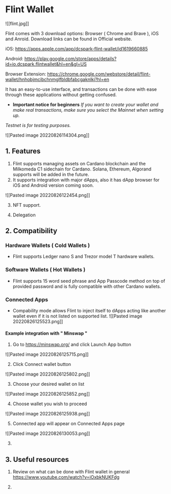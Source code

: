 # Flint Wallet


![[flint.jpg]]


Flint comes with 3 download options: Browser ( Chrome and Brave ), iOS and Anroid. Download links can be found in Official website.

iOS: https://apps.apple.com/app/dcspark-flint-wallet/id1619660885

Android: https://play.google.com/store/apps/details?id=io.dcspark.flintwallet&hl=en&gl=US

Browser Extension: https://chrome.google.com/webstore/detail/flint-wallet/hnhobjmcibchnmglfbldbfabcgaknlkj?hl=en

It has an easy-to-use interface, and transactions can be done with ease through these applications without getting confused.


* **Important notice for beginners**
*If you want to create your wallet and make real transactions, make sure you select the Mainnet when setting up.*

*Testnet is for testing purposes.*

![[Pasted image 20220826114304.png]]


## 1. Features

1. Flint supports managing assets on Cardano blockchain and the Milkomeda C1 sidechain for Cardano. Solana, Ethereum, Algorand supports will be added in the future.
2. It supports integration with major dApps, also it has dApp browser for iOS and Android version coming soon. 

![[Pasted image 20220826122454.png]]

3. NFT support.

5. Delegation



## 2. Compatibility

### Hardware Wallets ( Cold Wallets )
* Flint supports Ledger nano S and Trezor model T hardware wallets.

### Software Wallets ( Hot Wallets )
* Flint supports 15 word seed phrase and App Passcode method on top of provided password and  is fully compatible with other Cardano wallets.

### Connected Apps
* Compability mode allows Flint to inject itself to dApps acting like another wallet even if it is not listed on supported list.
![[Pasted image 20220826125523.png]]

#### Example integration with " Minswap "

1. Go to https://minswap.org/ and click Launch App button

 ![[Pasted image 20220826125715.png]]

2. Click Connect wallet button

![[Pasted image 20220826125802.png]]

3. Choose your desired wallet on list

![[Pasted image 20220826125852.png]]

4. Choose wallet you wish to proceed

![[Pasted image 20220826125938.png]]

5. Connected app will appear on Connected Apps page

![[Pasted image 20220826130053.png]]






3.
## 3. Useful resources 

1.   Review on what can be done with Flint wallet in general
https://www.youtube.com/watch?v=iOxbkNUKFdg

2.